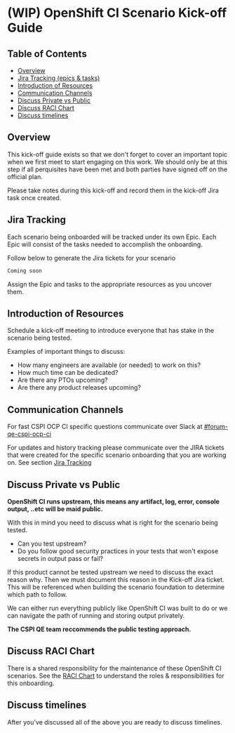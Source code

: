 # (WIP) OpenShift CI Scenario Kick-off Guide<!-- omit from toc -->

## Table of Contents<!-- omit from toc -->

- [Overview](#overview)
- [Jira Tracking (epics \& tasks)](#jira-tracking)
- [Introduction of Resources](#introduction-of-resources)
- [Communication Channels](#communication-channels)
- [Discuss Private vs Public](#discuss-private-vs-public)
- [Discuss RACI Chart](#discuss-raci-chart)
- [Discuss timelines](#discuss-timelines)

## Overview

This kick-off guide exists so that we don't forget to cover an important topic when we first meet to start engaging on this work. We should only be at this step if all perquisites have been met and both parties have signed off on the official plan.

Please take notes during this kick-off and record them in the kick-off Jira task once created.

## Jira Tracking

Each scenario being onboarded will be tracked under its own Epic. Each Epic will consist of the tasks needed to accomplish the onboarding.

Follow below to generate the Jira tickets for your scenario

```BASH
Coming soon
```

Assign the Epic and tasks to the appropriate resources as you uncover them.

## Introduction of Resources

Schedule a kick-off meeting to introduce everyone that has stake in the scenario being tested.

Examples of important things to discuss:

 - How many engineers are available (or needed) to work on this?
 - How much time can be dedicated?
 - Are there any PTOs upcoming?
 - Are there any product releases upcoming?

## Communication Channels

For fast CSPI OCP CI specific questions communicate over Slack at [#forum-qe-cspi-ocp-ci](https://coreos.slack.com/archives/C047Y0DPEJU)

For updates and history tracking please communicate over the JIRA tickets that were created for the specific scenario onboarding that you are working on. See section [Jira Tracking](#jira-tracking)

## Discuss Private vs Public

**OpenShift CI runs upstream, this means any artifact, log, error, console output, ..etc will be maid public.**

With this in mind you need to discuss what is right for the scenario being tested.

 - Can you test upstream?
 - Do you follow good security practices in your tests that won't expose secrets in output pass or fail?

If this product cannot be tested upstream we need to discuss the exact reason why. Then we must document this reason in the Kick-off Jira ticket. This will be referenced when building the scenario foundation to determine which path to follow.

We can either run everything publicly like OpenShift CI was built to do or we can navigate the path of running and storing output privately.

**The CSPI QE team reccommends the public testing approach.**

## Discuss RACI Chart

There is a shared responsibility for the maintenance of these OpenShift CI scenarios. See the [RACI Chart](RACI_Chart.md) to understand the roles & responsibilities for this onboarding.

## Discuss timelines

After you've discussed all of the above you are ready to discuss timelines.
